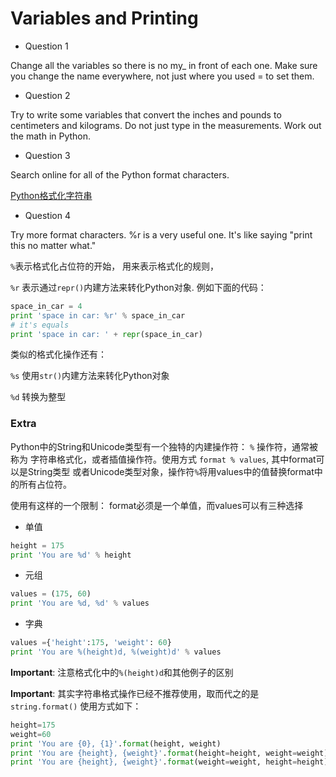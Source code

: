# Variables and Printing

- Question 1

Change all the variables so there is no my_ in front of each one.
Make sure you change the name everywhere, not just where you used = to set them.

- Question 2

Try to write some variables that convert the inches and pounds to centimeters and kilograms.
Do not just type in the measurements. Work out the math in Python.

- Question 3

Search online for all of the Python format characters.

[Python格式化字符串](https://docs.python.org/2/library/stdtypes.html#string-formatting)

- Question 4

Try more format characters. %r is a very useful one. It's like saying "print this no matter what."

``%``表示格式化占位符的开始， 用来表示格式化的规则，

``%r`` 表示通过``repr()``内建方法来转化Python对象. 例如下面的代码：

```Python
space_in_car = 4
print 'space in car: %r' % space_in_car
# it's equals
print 'space in car: ' + repr(space_in_car)
```

类似的格式化操作还有：

``%s`` 使用``str()``内建方法来转化Python对象

``%d`` 转换为整型


### Extra

Python中的String和Unicode类型有一个独特的内建操作符： ``%`` 操作符，通常被称为
字符串格式化，或者插值操作符。使用方式 ``format % values``, 其中format可以是String类型
或者Unicode类型对象，操作符``%``将用values中的值替换format中的所有占位符。

使用有这样的一个限制： format必须是一个单值，而values可以有三种选择

- 单值

```Python
height = 175
print 'You are %d' % height
```

- 元组

```Python
values = (175, 60)
print 'You are %d, %d' % values
```

- 字典

```Python
values ={'height':175, 'weight': 60}
print 'You are %(height)d, %(weight)d' % values
```

**Important**: 注意格式化中的``%(height)d``和其他例子的区别


**Important**: 其实字符串格式操作已经不推荐使用，取而代之的是``string.format()``
使用方式如下：

```Python
height=175
weight=60
print 'You are {0}, {1}'.format(height, weight)
print 'You are {height}, {weight}'.format(height=height, weight=weight)
print 'You are {height}, {weight}'.format(weight=weight, height=height)
```

